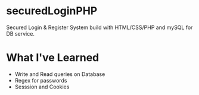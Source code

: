 # securedLoginPHP
Secured Login & Register System build with HTML/CSS/PHP and mySQL for DB service.

# What I've Learned
* Write and Read queries on Database
* Regex for passwords
* Sesssion and Cookies

